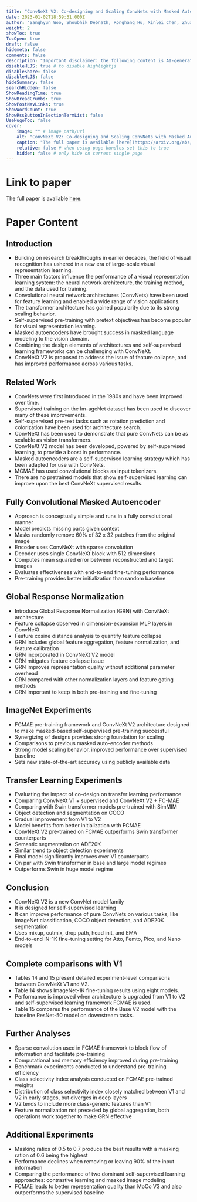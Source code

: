 ```yaml
---
title: "ConvNeXt V2: Co-designing and Scaling ConvNets with Masked Autoencoders"
date: 2023-01-02T18:59:31.000Z
author: "Sanghyun Woo, Shoubhik Debnath, Ronghang Hu, Xinlei Chen, Zhuang Liu, In So Kweon, Saining Xie"
weight: 2
showToc: true
TocOpen: true
draft: false
hidemeta: false
comments: false
description: "Important disclaimer: the following content is AI-generated, please make sure to fact check the presented information by reading the full paper."
disableHLJS: true # to disable highlightjs
disableShare: false
disableHLJS: false
hideSummary: false
searchHidden: false
ShowReadingTime: true
ShowBreadCrumbs: true
ShowPostNavLinks: true
ShowWordCount: true
ShowRssButtonInSectionTermList: false
UseHugoToc: false
cover:
    image: "" # image path/url
    alt: "ConvNeXt V2: Co-designing and Scaling ConvNets with Masked Autoencoders" # alt text
    caption: "The full paper is available [here](https://arxiv.org/abs/2301.00808)." # display caption under cover
    relative: false # when using page bundles set this to true
    hidden: false # only hide on current single page
---
```


# Link to paper
The full paper is available [here](https://arxiv.org/abs/2301.00808).

# Paper Content
## Introduction
- Building on research breakthroughs in earlier decades, the field of visual recognition has ushered in a new era of large-scale visual representation learning.
- Three main factors influence the performance of a visual representation learning system: the neural network architecture, the training method, and the data used for training.
- Convolutional neural network architectures (ConvNets) have been used for feature learning and enabled a wide range of vision applications.
- The transformer architecture has gained popularity due to its strong scaling behavior.
- Self-supervised pre-training with pretext objectives has become popular for visual representation learning.
- Masked autoencoders have brought success in masked language modeling to the vision domain.
- Combining the design elements of architectures and self-supervised learning frameworks can be challenging with ConvNeXt.
- ConvNeXt V2 is proposed to address the issue of feature collapse, and has improved performance across various tasks.

## Related Work
- ConvNets were first introduced in the 1980s and have been improved over time.
- Supervised training on the Im-ageNet dataset has been used to discover many of these improvements.
- Self-supervised pre-text tasks such as rotation prediction and colorization have been used for architecture search.
- ConvNeXt has been used to demonstrate that pure ConvNets can be as scalable as vision transformers.
- ConvNeXt V2 model has been developed, powered by self-supervised learning, to provide a boost in performance.
- Masked autoencoders are a self-supervised learning strategy which has been adapted for use with ConvNets.
- MCMAE has used convolutional blocks as input tokenizers.
- There are no pretrained models that show self-supervised learning can improve upon the best ConvNeXt supervised results.

## Fully Convolutional Masked Autoencoder
- Approach is conceptually simple and runs in a fully convolutional manner
- Model predicts missing parts given context
- Masks randomly remove 60% of 32 x 32 patches from the original image
- Encoder uses ConvNeXt with sparse convolution
- Decoder uses single ConvNeXt block with 512 dimensions
- Computes mean squared error between reconstructed and target images
- Evaluates effectiveness with end-to-end fine-tuning performance
- Pre-training provides better initialization than random baseline

## Global Response Normalization
- Introduce Global Response Normalization (GRN) with ConvNeXt architecture
- Feature collapse observed in dimension-expansion MLP layers in ConvNeXt
- Feature cosine distance analysis to quantify feature collapse
- GRN includes global feature aggregation, feature normalization, and feature calibration
- GRN incorporated in ConvNeXt V2 model
- GRN mitigates feature collapse issue
- GRN improves representation quality without additional parameter overhead
- GRN compared with other normalization layers and feature gating methods
- GRN important to keep in both pre-training and fine-tuning

## ImageNet Experiments
- FCMAE pre-training framework and ConvNeXt V2 architecture designed to make masked-based self-supervised pre-training successful
- Synergizing of designs provides strong foundation for scaling
- Comparisons to previous masked auto-encoder methods
- Strong model scaling behavior, improved performance over supervised baseline
- Sets new state-of-the-art accuracy using publicly available data

## Transfer Learning Experiments
- Evaluating the impact of co-design on transfer learning performance
- Comparing ConvNeXt V1 + supervised and ConvNeXt V2 + FC-MAE
- Comparing with Swin transformer models pre-trained with SimMIM
- Object detection and segmentation on COCO
- Gradual improvement from V1 to V2
- Model benefits from better initialization with FCMAE
- ConvNeXt V2 pre-trained on FCMAE outperforms Swin transformer counterparts
- Semantic segmentation on ADE20K
- Similar trend to object detection experiments
- Final model significantly improves over V1 counterparts
- On par with Swin transformer in base and large model regimes
- Outperforms Swin in huge model regime

## Conclusion
- ConvNeXt V2 is a new ConvNet model family
- It is designed for self-supervised learning
- It can improve performance of pure ConvNets on various tasks, like ImageNet classification, COCO object detection, and ADE20K segmentation
- Uses mixup, cutmix, drop path, head init, and EMA
- End-to-end IN-1K fine-tuning setting for Atto, Femto, Pico, and Nano models

## Complete comparisons with V1
- Tables 14 and 15 present detailed experiment-level comparisons between ConvNeXt V1 and V2.
- Table 14 shows ImageNet-1K fine-tuning results using eight models.
- Performance is improved when architecture is upgraded from V1 to V2 and self-supervised learning framework FCMAE is used.
- Table 15 compares the performance of the Base V2 model with the baseline ResNet-50 model on downstream tasks.

## Further Analyses
- Sparse convolution used in FCMAE framework to block flow of information and facilitate pre-training
- Computational and memory efficiency improved during pre-training
- Benchmark experiments conducted to understand pre-training efficiency
- Class selectivity index analysis conducted on FCMAE pre-trained weights
- Distribution of class selectivity index closely matched between V1 and V2 in early stages, but diverges in deep layers
- V2 tends to include more class-generic features than V1
- Feature normalization not preceded by global aggregation, both operations work together to make GRN effective

## Additional Experiments
- Masking ratios of 0.5 to 0.7 produce the best results with a masking ration of 0.6 being the highest
- Performance declines when removing or leaving 90% of the input information
- Comparing the performance of two dominant self-supervised learning approaches: contrastive learning and masked image modeling
- FCMAE leads to better representation quality than MoCo V3 and also outperforms the supervised baseline
